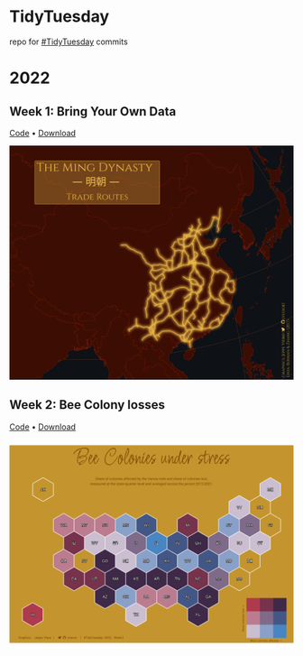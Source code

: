 # TidyTuesday
repo for <a href="https://github.com/rfordatascience/tidytuesday"> #TidyTuesday</a> commits


# 2022

## Week 1: Bring Your Own Data

<a href="https://github.com/jvieroe/TidyTuesday/blob/main/2022/week_01/code_ming.R"> Code</a> • <a href="https://github.com/jvieroe/TidyTuesday/blob/main/2022/week_01/ming.png"> Download </a>

<img src="https://github.com/jvieroe/TidyTuesday/blob/main/2022/week_01/ming.png?raw=true" alt="" width="750">

## Week 2: Bee Colony losses

<a href="https://github.com/jvieroe/TidyTuesday/blob/main/2022/week_02/code_bees.R"> Code</a> • <a href="https://github.com/jvieroe/TidyTuesday/blob/main/2022/week_02/bees.png"> Download </a>

<img src="https://github.com/jvieroe/TidyTuesday/blob/main/2022/week_02/bees.png?raw=true" alt="" width="750">
